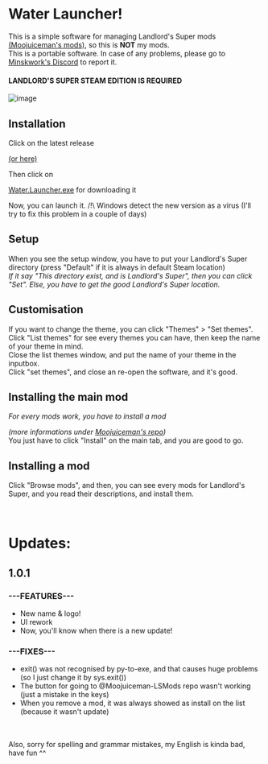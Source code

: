 <h1> Water Launcher! </h1>

This is a simple software for managing Landlord's Super mods [(Moojuiceman's mods)](https://github.com/Moojuiceman-LSMods), so this is <b>NOT</b> my mods.
</br>
This is a portable software.
In case of any problems, please go to [Minskwork's Discord](https://discord.gg/A253AkJ2qv) to report it.
#### <b> LANDLORD'S SUPER STEAM EDITION IS REQUIRED </b>

![image](https://cdn.discordapp.com/attachments/959455191718051961/964922543502925914/unknown.png?size=4096)

<h2> Installation </h2>
Click on the latest release 

[(or here)](https://github.com/MeblIkea/Landlords-Super-Mod-Manager/releases)

Then click on 

[Water.Launcher.exe](https://github.com/MeblIkea/Landlords-Super-Mod-Manager/releases/download/1.0/mods-manager.exe) for downloading it

Now, you can launch it.
/!\ Windows detect the new version as a virus (I'll try to fix this problem in a couple of days)

<h2> Setup </h2>
When you see the setup window, you have to put your Landlord's Super directory (press "Default" if it is always in default Steam location)
</br>
<i>If it say "This directory exist, and is Landlord's Super", then you can click "Set". Else, you have to get the good Landlord's Super location.</i>

<h2> Customisation </h2>
If you want to change the theme, you can click "Themes" > "Set themes".
</br>
Click "List themes" for see every themes you can have, then keep the name of your theme in mind. 
</br>
Close the list themes window, and put the name of your theme in the inputbox.
</br>
Click "set themes", and close an re-open the software, and it's good.

<h2> Installing the main mod </h2>
<i> For every mods work, you have to install a mod 
  
  (more informations under 
  [Moojuiceman's repo](https://github.com/Moojuiceman-LSMods))</i>
</br>
You just have to click "Install" on the main tab, and you are good to go.

<h2> Installing a mod </h2>
Click "Browse mods", and then, you can see every mods for Landlord's Super, and you read their descriptions, and install them.
</br>
</br>
</br>

<h1>Updates:</h1>

1.0.1
------

### ---FEATURES---
* New name & logo!
* UI rework
* Now, you'll know when there is a new update!

### ---FIXES---
* exit() was not recognised by py-to-exe, and that causes huge problems (so I just change it by sys.exit())
* The button for going to @Moojuiceman-LSMods repo wasn't working (just a mistake in the keys)
* When you remove a mod, it was always showed as install on the list (because it wasn't update)

<br></br>
Also, sorry for spelling and grammar mistakes, my English is kinda bad, have fun ^^
